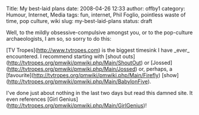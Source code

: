 Title: My best-laid plans
date: 2008-04-26 12:33
author: offby1
category: Humour, Internet, Media
tags: fun, internet, Phil Foglio, pointless waste of time, pop culture, wiki
slug: my-best-laid-plans
status: draft

Well, to the mildly obsessive-compulsive amongst you, or to the pop-culture archaeologists, I am so, so sorry to do this:

\[TV Tropes\](<http://www.tvtropes.com>) is the biggest timesink I have \_ever\_ encountered. I recommend starting with \[shout outs\](<http://tvtropes.org/pmwiki/pmwiki.php/Main/ShoutOut>) or \[Jossed\](<http://tvtropes.org/pmwiki/pmwiki.php/Main/Jossed>) or, perhaps, a \[favourite\](<http://tvtropes.org/pmwiki/pmwiki.php/Main/Firefly>) \[show\](<http://tvtropes.org/pmwiki/pmwiki.php/Main/BabylonFive>).

I\'ve done just about nothing in the last two days but read this damned site. It even references \[Girl Genius\](<http://tvtropes.org/pmwiki/pmwiki.php/Main/GirlGenius>)!
